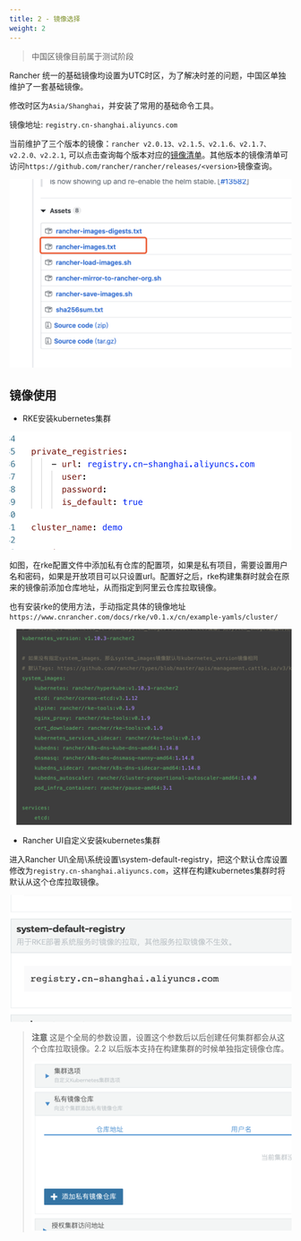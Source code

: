```yaml
---
title: 2 - 镜像选择
weight: 2
---
```


> 中国区镜像目前属于测试阶段

Rancher 统一的基础镜像均设置为UTC时区，为了解决时差的问题，中国区单独维护了一套基础镜像。

修改时区为`Asia/Shanghai`，并安装了常用的基础命令工具。

镜像地址: `registry.cn-shanghai.aliyuncs.com`

当前维护了三个版本的镜像：`rancher v2.0.13、v2.1.5、v2.1.6、v2.1.7、v2.2.0、v2.2.1`, 可以点击查询每个版本对应的[镜像清单](images-list/)。其他版本的镜像清单可访问`https://github.com/rancher/rancher/releases/<version>`镜像查询。

![image-20190324185713963](assets/image-20190324185713963.png)

## 镜像使用

- RKE安装kubernetes集群

![image-20190324194717148](assets/image-20190324194717148.png)

如图，在rke配置文件中添加私有仓库的配置项，如果是私有项目，需要设置用户名和密码，如果是开放项目可以只设置url。配置好之后，rke构建集群时就会在原来的镜像前添加仓库地址，从而指定到阿里云仓库拉取镜像。

也有安装rke的使用方法，手动指定具体的镜像地址 `https://www.cnrancher.com/docs/rke/v0.1.x/cn/example-yamls/cluster/`

![image-20190324195540265](assets/image-20190324195540265.png)

- Rancher UI自定义安装kubernetes集群

进入Rancher UI\全局\系统设置\system-default-registry，把这个默认仓库设置修改为`registry.cn-shanghai.aliyuncs.com`，这样在构建kubernetes集群时将默认从这个仓库拉取镜像。

![image-20190324195941416](assets/image-20190324195941416.png)

> **注意** 这是个全局的参数设置，设置这个参数后以后创建任何集群都会从这个仓库拉取镜像。2.2 以后版本支持在构建集群的时候单独指定镜像仓库。
>
> ![image-20190324200425931](assets/image-20190324200425931.png)

> 